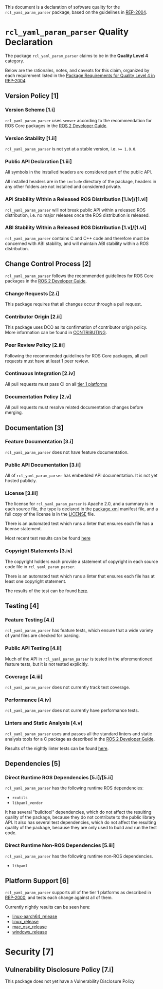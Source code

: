 This document is a declaration of software quality for the `rcl_yaml_param_parser` package, based on the guidelines in [REP-2004](https://www.ros.org/reps/rep-2004.html).

# `rcl_yaml_param_parser` Quality Declaration

The package `rcl_yaml_param_parser` claims to be in the **Quality Level 4** category.

Below are the rationales, notes, and caveats for this claim, organized by each requirement listed in the [Package Requirements for Quality Level 4 in REP-2004](https://www.ros.org/reps/rep-2004.html).

## Version Policy [1]

### Version Scheme [1.i]

`rcl_yaml_param_parser` uses `semver` according to the recommendation for ROS Core packages in the [ROS 2 Developer Guide](https://index.ros.org/doc/ros2/Contributing/Developer-Guide/#versioning).

### Version Stability [1.ii]

`rcl_yaml_param_parser` is not yet at a stable version, i.e. `>= 1.0.0`.

### Public API Declaration [1.iii]

All symbols in the installed headers are considered part of the public API.

All installed headers are in the `include` directory of the package, headers in any other folders are not installed and considered private.

### API Stability Within a Released ROS Distribution [1.iv]/[1.vi]

`rcl_yaml_param_parser` will not break public API within a released ROS distribution, i.e. no major releases once the ROS distribution is released.

### ABI Stability Within a Released ROS Distribution [1.v]/[1.vi]

`rcl_yaml_param_parser` contains C and C++ code and therefore must be concerned with ABI stability, and will maintain ABI stability within a ROS distribution.

## Change Control Process [2]

`rcl_yaml_param_parser` follows the recommended guidelines for ROS Core packages in the [ROS 2 Developer Guide](https://index.ros.org/doc/ros2/Contributing/Developer-Guide/#package-requirements).

### Change Requests [2.i]

This package requires that all changes occur through a pull request.

### Contributor Origin [2.ii]

This package uses DCO as its confirmation of contributor origin policy. More information can be found in [CONTRIBUTING](../CONTRIBUTING.md).

### Peer Review Policy [2.iii]

Following the recommended guidelines for ROS Core packages, all pull requests must have at least 1 peer review.

### Continuous Integration [2.iv]

All pull requests must pass CI on all [tier 1 platforms](https://www.ros.org/reps/rep-2000.html#support-tiers)

### Documentation Policy [2.v]

All pull requests must resolve related documentation changes before merging.

## Documentation [3]

### Feature Documentation [3.i]

`rcl_yaml_param_parser` does not have feature documentation.

### Public API Documentation [3.ii]

All of `rcl_yaml_param_parser` has embedded API documentation. It is not yet hosted publicly.

### License [3.iii]

The license for `rcl_yaml_param_parser` is Apache 2.0, and a summary is in each source file, the type is declared in the [package.xml](package.xml) manifest file, and a full copy of the license is in the [LICENSE](../LICENSE) file.

There is an automated test which runs a linter that ensures each file has a license statement.

Most recent test results can be found [here](https://ci.ros2.org/view/nightly/job/nightly_linux_release/lastBuild/testReport/rcl_yaml_param_parser/copyright/)

### Copyright Statements [3.iv]

The copyright holders each provide a statement of copyright in each source code file in `rcl_yaml_param_parser`.

There is an automated test which runs a linter that ensures each file has at least one copyright statement.

The results of the test can be found [here](https://ci.ros2.org/view/nightly/job/nightly_linux_release/lastBuild/testReport/rcl_yaml_param_parser/copyright/).

## Testing [4]

### Feature Testing [4.i]

`rcl_yaml_param_parser` has feature tests, which ensure that a wide variety of yaml files are checked for parsing.

### Public API Testing [4.ii]

Much of the API in `rcl_yaml_param_parser` is tested in the aforementioned feature tests, but it is not tested explicitly.

### Coverage [4.iii]

`rcl_yaml_param_parser` does not currently track test coverage.

### Performance [4.iv]

`rcl_yaml_param_parser` does not currently have performance tests.

### Linters and Static Analysis [4.v]

`rcl_yaml_param_parser` uses and passes all the standard linters and static analysis tools for a C package as described in the [ROS 2 Developer Guide](https://index.ros.org/doc/ros2/Contributing/Developer-Guide/#linters).

Results of the nightly linter tests can be found [here](https://ci.ros2.org/view/nightly/job/nightly_linux_release/lastBuild/testReport/rcl_yaml_param_parser).

## Dependencies [5]

### Direct Runtime ROS Dependencies [5.i]/[5.ii]

`rcl_yaml_param_parser` has the following runtime ROS dependencies:
* `rcutils`
* `libyaml_vendor`

It has several "buildtool" dependencies, which do not affect the resulting quality of the package, because they do not contribute to the public library API.
It also has several test dependencies, which do not affect the resulting quality of the package, because they are only used to build and run the test code.

### Direct Runtime Non-ROS Dependencies [5.iii]

`rcl_yaml_param_parser` has the following runtime non-ROS dependencies.
* `libyaml`

## Platform Support [6]

`rcl_yaml_param_parser` supports all of the tier 1 platforms as described in [REP-2000](https://www.ros.org/reps/rep-2000.html#support-tiers), and tests each change against all of them.

Currently nightly results can be seen here:
* [linux-aarch64_release](https://ci.ros2.org/view/nightly/job/nightly_linux-aarch64_release/lastBuild/testReport/rcl_yaml_param_parser/)
* [linux_release](https://ci.ros2.org/view/nightly/job/nightly_linux_release/lastBuild/testReport/rcl_yaml_param_parser/)
* [mac_osx_release](https://ci.ros2.org/view/nightly/job/nightly_osx_release/lastBuild/testReport/rcl_yaml_param_parser/)
* [windows_release](https://ci.ros2.org/view/nightly/job/nightly_win_rel/lastBuild/testReport/rcl_yaml_param_parser/)

# Security [7]

## Vulnerability Disclosure Policy [7.i]

This package does not yet have a Vulnerability Disclosure Policy
